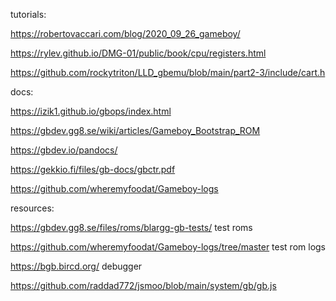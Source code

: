 tutorials:

https://robertovaccari.com/blog/2020_09_26_gameboy/

https://rylev.github.io/DMG-01/public/book/cpu/registers.html

https://github.com/rockytriton/LLD_gbemu/blob/main/part2-3/include/cart.h

docs:

https://izik1.github.io/gbops/index.html

https://gbdev.gg8.se/wiki/articles/Gameboy_Bootstrap_ROM

https://gbdev.io/pandocs/

https://gekkio.fi/files/gb-docs/gbctr.pdf

https://github.com/wheremyfoodat/Gameboy-logs

resources:

https://gbdev.gg8.se/files/roms/blargg-gb-tests/    test roms

https://github.com/wheremyfoodat/Gameboy-logs/tree/master   test rom logs

https://bgb.bircd.org/  debugger

https://github.com/raddad772/jsmoo/blob/main/system/gb/gb.js